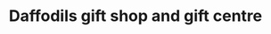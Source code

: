 ---
title: "Daffodils gift shop and gift centre"
url: /nedumkuzhy/daffodils-gift-shop-and-gift-centre/
shop: Andenken
---